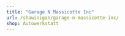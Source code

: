 ```yaml
---
title: "Garage N Massicotte Inc"
url: /shawinigan/garage-n-massicotte-inc/
shop: Autowerkstatt
---
```

